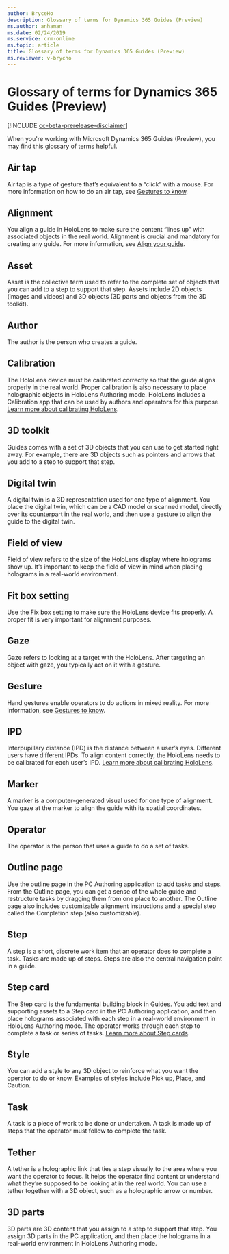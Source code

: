 ```yaml
---
author: BryceHo
description: Glossary of terms for Dynamics 365 Guides (Preview)
ms.author: anhaman
ms.date: 02/24/2019
ms.service: crm-online
ms.topic: article
title: Glossary of terms for Dynamics 365 Guides (Preview)
ms.reviewer: v-brycho
---
```


# Glossary of terms for Dynamics 365 Guides (Preview)

[!INCLUDE [cc-beta-prerelease-disclaimer](../includes/cc-beta-prerelease-disclaimer.md)]
 
When you're working with Microsoft Dynamics 365 Guides (Preview), you may find this glossary of terms helpful.

## Air tap
Air tap is a type of gesture that’s equivalent to a “click” with a mouse. For more information on how to do an air tap, see [Gestures to know](authoring-gestures.md).

## Alignment
You align a guide in HoloLens to make sure the content “lines up” with associated objects in the real world. Alignment is crucial and mandatory for creating any guide. For more information, see [Align your guide](pc-authoring.md).

## Asset
Asset is the collective term used to refer to the complete set of objects that you can add to a step to support that step. Assets include 2D objects (images and videos) and 3D objects (3D parts and objects from the 3D toolkit). 

## Author
The author is the person who creates a guide.

## Calibration
The HoloLens device must be calibrated correctly so that the guide aligns properly in the real world. Proper calibration is also necessary to place holographic objects in HoloLens Authoring mode. HoloLens includes a Calibration app that can be used by authors and operators for this purpose. [Learn more about calibrating HoloLens](pc-authoring.md).

## 3D toolkit
Guides comes with a set of 3D objects that you can use to get started right away. For example, there are 3D objects such as pointers and arrows that you add to a step to support that step.

## Digital twin
A digital twin is a 3D representation used for one type of alignment. You place the digital twin, which can be a CAD model or scanned model, directly over its counterpart in the real world, and then use a gesture to align the guide to the digital twin.

## Field of view
Field of view refers to the size of the HoloLens display where holograms show up. It’s important to keep the field of view in mind when placing holograms in a real-world environment.

## Fit box setting
Use the Fix box setting to make sure the HoloLens device fits properly. A proper fit is very important for alignment purposes.

## Gaze
Gaze refers to looking at a target with the HoloLens. After targeting an object with gaze, you typically act on it with a gesture.

## Gesture
Hand gestures enable operators to do actions in mixed reality. For more information, see [Gestures to know](authoring-gestures.md).

## IPD
Interpupillary distance (IPD) is the distance between a user’s eyes. Different users have different IPDs. To align content correctly, the HoloLens needs to be calibrated for each user’s IPD. [Learn more about calibrating HoloLens](pc-authoring.md).

## Marker
A marker is a computer-generated visual used for one type of alignment. You gaze at the marker to align the guide with its spatial coordinates.

## Operator
The operator is the person that uses a guide to do a set of tasks. 

## Outline page
Use the outline page in the PC Authoring application to add tasks and steps. From the Outline page, you can get a sense of the whole guide and restructure tasks by dragging them from one place to another. The Outline page also includes customizable alignment instructions and a special step called the Completion step (also customizable).

## Step
A step is a short, discrete work item that an operator does to complete a task. Tasks are made up of steps. Steps are also the central navigation point in a guide.

## Step card
The Step card is the fundamental building block in Guides. You add text and supporting assets to a Step card in the PC Authoring application, and then place holograms associated with each step in a real-world environment in HoloLens Authoring mode. The operator works through each step to complete a task or series of tasks. [Learn more about Step cards](pc-authoring.md).

## Style
You can add a style to any 3D object to reinforce what you want the operator to do or know. Examples of styles include Pick up, Place, and Caution.

## Task
A task is a piece of work to be done or undertaken. A task is made up of steps that the operator must follow to complete the task. 

## Tether
A tether is a holographic link that ties a step visually to the area where you want the operator to focus. It helps the operator find content or understand what they’re supposed to be looking at in the real world. You can use a tether together with a 3D object, such as a holographic arrow or number. 

## 3D parts
3D parts are 3D content that you assign to a step to support that step. You assign 3D parts in the PC application, and then place the holograms in a real-world environment in HoloLens Authoring mode.
